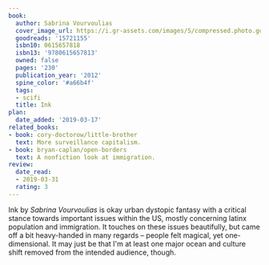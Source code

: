 ```yaml
---
book:
  author: Sabrina Vourvoulias
  cover_image_url: https://i.gr-assets.com/images/S/compressed.photo.goodreads.com/books/1340588500l/15721155.jpg
  goodreads: '15721155'
  isbn10: 0615657818
  isbn13: '9780615657813'
  owned: false
  pages: '230'
  publication_year: '2012'
  spine_color: '#a66b4f'
  tags:
  - scifi
  title: Ink
plan:
  date_added: '2019-03-17'
related_books:
- book: cory-doctorow/little-brother
  text: More surveillance capitalism.
- book: bryan-caplan/open-borders
  text: A nonfiction look at immigration.
review:
  date_read:
  - 2019-03-31
  rating: 3
---
```


Ink by *Sabrina Vourvoulias* is okay urban dystopic fantasy with a critical stance towards important issues within the
US, mostly concerning latinx population and immigration. It touches on these issues beautifully, but came off a bit
heavy-handed in many regards – people felt magical, yet one-dimensional. It may just be that I'm at least one major
ocean and culture shift removed from the intended audience, though.
